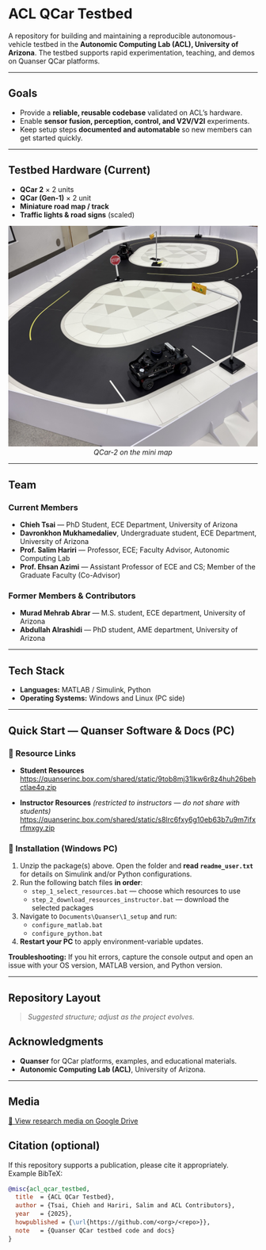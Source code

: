 # ACL QCar Testbed

A repository for building and maintaining a reproducible autonomous-vehicle testbed in the **Autonomic Computing Lab (ACL), University of Arizona**. The testbed supports rapid experimentation, teaching, and demos on Quanser QCar platforms.



---

## Goals
- Provide a **reliable, reusable codebase** validated on ACL’s hardware.
- Enable **sensor fusion, perception, control, and V2V/V2I** experiments.
- Keep setup steps **documented and automatable** so new members can get started quickly.

---

## Testbed Hardware (Current)
- **QCar 2** × 2 units
- **QCar (Gen-1)** × 2 unit
- **Miniature road map / track**
- **Traffic lights & road signs** (scaled)


<p align="center">
  <img src="assets/Physical_Qcar.jpg" width="520" alt="QCar on track">
  <br><em>QCar-2 on the mini map</em>
</p>

---

## Team

### Current Members
- **Chieh Tsai** — PhD Student, ECE Department, University of Arizona
- **Davronkhon Mukhamedaliev**, Undergraduate student, ECE Department, University of Arizona
- **Prof. Salim Hariri** — Professor, ECE; Faculty Advisor, Autonomic Computing Lab
- **Prof. Ehsan Azimi** — Assistant Professor of ECE and CS; Member of the Graduate Faculty (Co-Advisor)

### Former Members & Contributors
- **Murad Mehrab Abrar** — M.S. student, ECE department, University of Arizona 
- **Abdullah Alrashidi** — PhD student, AME department, University of Arizona 



---

## Tech Stack
- **Languages:** MATLAB / Simulink, Python
- **Operating Systems:** Windows and Linux (PC side)



---

## Quick Start — Quanser Software & Docs (PC)

### 🔗 Resource Links
- **Student Resources**  
  https://quanserinc.box.com/shared/static/9tob8mj31lkw6r8z4huh26behctlae4q.zip

- **Instructor Resources** *(restricted to instructors — do not share with students)*  
  https://quanserinc.box.com/shared/static/s8lrc6fxy6g10eb63b7u9m7ifxrfmxgy.zip

### 📄 Installation (Windows PC)
1. Unzip the package(s) above. Open the folder and **read `readme_user.txt`** for details on Simulink and/or Python configurations.
2. Run the following batch files **in order**:
   - `step_1_select_resources.bat` — choose which resources to use
   - `step_2_download_resources_instructor.bat` — download the selected packages
3. Navigate to `Documents\Quanser\1_setup` and run:
   - `configure_matlab.bat`
   - `configure_python.bat`
4. **Restart your PC** to apply environment-variable updates.

**Troubleshooting:** If you hit errors, capture the console output and open an issue with your OS version, MATLAB version, and Python version.

---

## Repository Layout
> _Suggested structure; adjust as the project evolves._
## Acknowledgments
- **Quanser** for QCar platforms, examples, and educational materials.
- **Autonomic Computing Lab (ACL)**, University of Arizona.

---

## Media
<p><a href="https://drive.google.com/drive/folders/1xbBjV_lVEsi4IpfXneyjky1al9OLNP3d?usp=drive_link">📁 View research media on Google Drive</a></p>



## Citation (optional)
If this repository supports a publication, please cite it appropriately. Example BibTeX:

```bibtex
@misc{acl_qcar_testbed,
  title  = {ACL QCar Testbed},
  author = {Tsai, Chieh and Hariri, Salim and ACL Contributors},
  year   = {2025},
  howpublished = {\url{https://github.com/<org>/<repo>}},
  note   = {Quanser QCar testbed code and docs}
}
